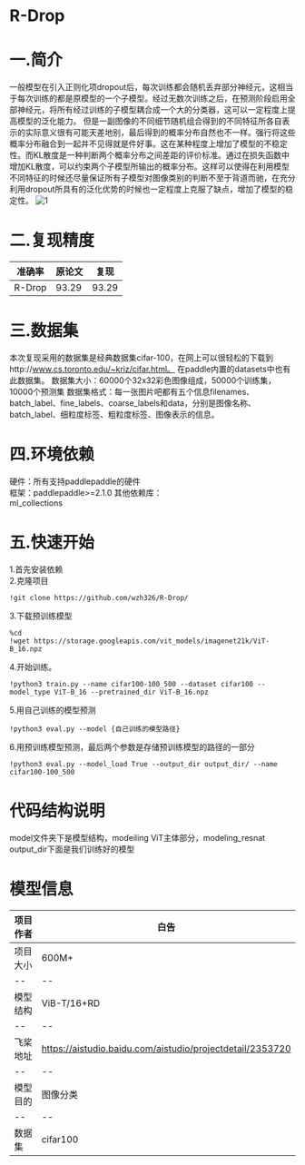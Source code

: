 # R-Drop
# 一.简介
一般模型在引入正则化项dropout后，每次训练都会随机丢弃部分神经元，这相当于每次训练的都是原模型的一个子模型。经过无数次训练之后，在预测阶段启用全部神经元，将所有经过训练的子模型耦合成一个大的分类器，这可以一定程度上提高模型的泛化能力。
但是一副图像的不同细节随机组合得到的不同特征所各自表示的实际意义很有可能天差地别，最后得到的概率分布自然也不一样。强行将这些概率分布融合到一起并不见得就是件好事。这在某种程度上增加了模型的不稳定性。而KL散度是一种判断两个概率分布之间差距的评价标准。通过在损失函数中增加KL散度，可以约束两个子模型所输出的概率分布。这样可以使得在利用模型不同特征的时候还尽量保证所有子模型对图像类别的判断不至于背道而驰，在充分利用dropout所具有的泛化优势的时候也一定程度上克服了缺点，增加了模型的稳定性。
![1](https://user-images.githubusercontent.com/79301727/133238064-332c21c8-d2a9-465d-aa15-2c60d887e12d.jpg)
# 二.复现精度
|准确率|原论文|复现|
|--|--|--|
|R-Drop|93.29|93.29|
# 三.数据集
本次复现采用的数据集是经典数据集cifar-100，在网上可以很轻松的下载到http://www.cs.toronto.edu/~kriz/cifar.html。
在paddle内置的datasets中也有此数据集。
数据集大小：60000个32x32彩色图像组成，50000个训练集，10000个预测集
数据集格式：每一张图片吧都有五个信息filenames、batch_label、fine_labels、coarse_labels和data，分别是图像名称、batch_label、细粒度标签、粗粒度标签、图像表示的信息。
# 四.环境依赖
硬件：所有支持paddlepaddle的硬件  
框架：paddlepaddle>=2.1.0
其他依赖库：  
ml_collections
# 五.快速开始
1.首先安装依赖  
2.克隆项目 
```
!git clone https://github.com/wzh326/R-Drop/  
```
3.下载预训练模型
```
%cd 
!wget https://storage.googleapis.com/vit_models/imagenet21k/ViT-B_16.npz
```
4.开始训练。
```
!python3 train.py --name cifar100-100_500 --dataset cifar100 --model_type ViT-B_16 --pretrained_dir ViT-B_16.npz
```
5.用自己训练的模型预测
```
!python3 eval.py --model {自己训练的模型路径} 
```
6.用预训练模型预测，最后两个参数是存储预训练模型的路径的一部分
```
!python3 eval.py --model_load True --output_dir output_dir/ --name cifar100-100_500
```
# 代码结构说明
model文件夹下是模型结构，modeiling ViT主体部分，modeling_resnat
output_dir下面是我们训练好的模型
# 模型信息
|项目作者|白告|
|--|--|
|项目大小|600M+|
|--|--|
|模型结构|ViB-T/16+RD|
|--|--|
|飞桨地址|https://aistudio.baidu.com/aistudio/projectdetail/2353720|
|--|--|
|模型目的|图像分类|
|--|--|
|数据集|cifar100|


